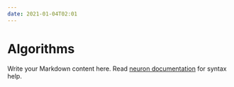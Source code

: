 ```yaml
---
date: 2021-01-04T02:01
---
```


# Algorithms

Write your Markdown content here. Read [neuron documentation](https://neuron.zettel.page/2011404.html) for syntax help.

